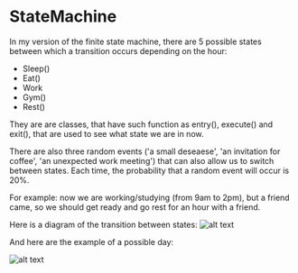 # StateMachine

In my version of the finite state machine, there are 5 possible states between which a transition occurs depending on the hour:
- Sleep()
- Eat()
- Work
- Gym()
- Rest()

They are are classes, that have such function as entry(), execute() and exit(), that are used to see what state we are in now.

There are also three random events ('a small deseaese', 'an invitation for coffee', 'an unexpected work meeting') that can also allow us to switch between states. Each time, the probability that a random event will occur is 20%.

For example: now we are working/studying (from 9am to 2pm), but a friend came, so we should get ready and go rest for an hour with a friend.

Here is a diagram of the transition between states:
![alt text](image-1.png)

And here are the example of a possible day:

![alt text](image.png)